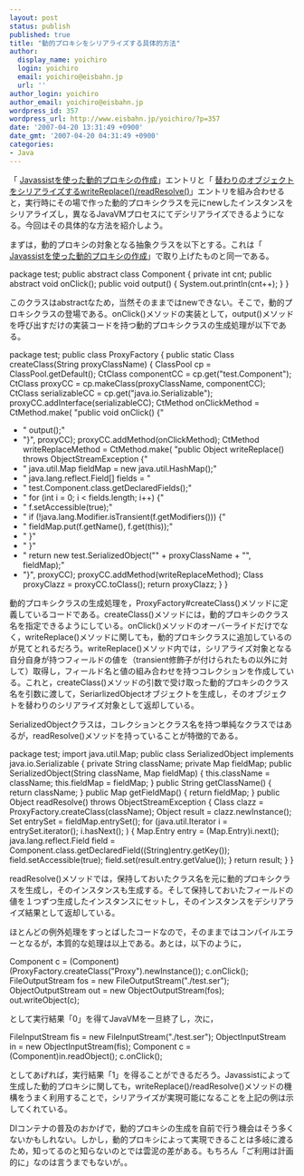 ```yaml
---
layout: post
status: publish
published: true
title: "動的プロキシをシリアライズする具体的方法"
author:
  display_name: yoichiro
  login: yoichiro
  email: yoichiro@eisbahn.jp
  url: ''
author_login: yoichiro
author_email: yoichiro@eisbahn.jp
wordpress_id: 357
wordpress_url: http://www.eisbahn.jp/yoichiro/?p=357
date: '2007-04-20 13:31:49 +0900'
date_gmt: '2007-04-20 04:31:49 +0900'
categories:
- Java
---
```


「
[Javassistを使った動的プロキシの作成](http://www.eisbahn.jp/yoichiro/2007/04/javassist.html)」エントリと「
[替わりのオブジェクトをシリアライズするwriteReplace()/readResolve()](http://www.eisbahn.jp/yoichiro/2007/04/writereplacereadresolve.html)」エントリを組み合わせると，実行時にその場で作った動的プロキシクラスを元にnewしたインスタンスをシリアライズし，異なるJavaVMプロセスにてデシリアライズできるようになる。今回はその具体的な方法を紹介しよう。

まずは，動的プロキシの対象となる抽象クラスを以下とする。これは「
[Javassistを使った動的プロキシの作成](http://www.eisbahn.jp/yoichiro/2007/04/javassist.html)」で取り上げたものと同一である。

package test;
public abstract class Component {
private int cnt;
public abstract void onClick();
public void output() {
System.out.println(cnt++);
}
}

このクラスはabstractなため，当然そのままではnewできない。そこで，動的プロキシクラスの登場である。onClick()メソッドの実装として，output()メソッドを呼び出すだけの実装コードを持つ動的プロキシクラスの生成処理が以下である。

package test;
public class ProxyFactory {
public static Class createClass(String proxyClassName) {
ClassPool cp = ClassPool.getDefault();
CtClass componentCC = cp.get("test.Component");
CtClass proxyCC = cp.makeClass(proxyClassName, componentCC);
CtClass serializableCC = cp.get("java.io.Serializable");
proxyCC.addInterface(serializableCC);
CtMethod onClickMethod = CtMethod.make(
"public void onClick() {"
+ "    output();"
+ "}", proxyCC);
proxyCC.addMethod(onClickMethod);
CtMethod writeReplaceMethod = CtMethod.make(
"public Object writeReplace() throws ObjectStreamException {"
+ "    java.util.Map fieldMap = new java.util.HashMap();"
+ "    java.lang.reflect.Field[] fields = "
+ "        test.Component.class.getDeclaredFields();"
+ "    for (int i = 0; i < fields.length; i++) {"
+ "        f.setAccessible(true);"
+ "        if (!java.lang.Modifier.isTransient(f.getModifiers())) {"
+ "            fieldMap.put(f.getName(), f.get(this));"
+ "        }"
+ "    }"
+ "    return new test.SerializedObject(\"" + proxyClassName + "\", fieldMap);"
+ "}", proxyCC);
proxyCC.addMethod(writeReplaceMethod);
Class proxyClazz = proxyCC.toClass();
return proxyClazz;
}
}

動的プロキシクラスの生成処理を，ProxyFactory#createClass()メソッドに定義しているコードである。createClass()メソッドには，動的プロキシのクラス名を指定できるようにしている。onClick()メソッドのオーバーライドだけでなく，writeReplace()メソッドに関しても，動的プロキシクラスに追加しているのが見てとれるだろう。writeReplace()メソッド内では，シリアライズ対象となる自分自身が持つフィールドの値を（transient修飾子が付けられたもの以外に対して）取得し，フィールド名と値の組み合わせを持つコレクションを作成している。これと，createClass()メソッドの引数で受け取った動的プロキシのクラス名を引数に渡して，SeriarlizedObjectオブジェクトを生成し，そのオブジェクトを替わりのシリアライズ対象として返却している。

SerializedObjectクラスは，コレクションとクラス名を持つ単純なクラスではあるが，readResolve()メソッドを持っていることが特徴的である。

package test;
import java.util.Map;
public class SerializedObject implements java.io.Serializable {
private String className;
private Map fieldMap;
public SerializedObject(String className, Map fieldMap) {
this.className = className;
this.fieldMap = fieldMap;
}
public String getClassName() {
return className;
}
public Map getFieldMap() {
return fieldMap;
}
public Object readResolve() throws ObjectStreamException {
Class clazz = ProxyFactory.createClass(className);
Object result = clazz.newInstance();
Set entrySet = fieldMap.entrySet();
for (java.util.Iterator i = entrySet.iterator(); i.hasNext(); ) {
Map.Entry entry = (Map.Entry)i.next();
java.lang.reflect.Field field =
Component.class.getDeclaredField((String)entry.getKey());
field.setAccessible(true);
field.set(result.entry.getValue());
}
return result;
}
}

readResolve()メソッドでは，保持しておいたクラス名を元に動的プロキシクラスを生成し，そのインスタンスも生成する。そして保持しておいたフィールドの値を１つずつ生成したインスタンスにセットし，そのインスタンスをデシリアライズ結果として返却している。

ほとんどの例外処理をすっとばしたコードなので，そのままではコンパイルエラーとなるが，本質的な処理は以上である。あとは，以下のように，

Component c = (Component)(ProxyFactory.createClass("Proxy").newInstance());
c.onClick();
FileOutputStream fos = new FileOutputStream("./test.ser");
ObjectOutputStream out = new ObjectOutputStream(fos);
out.writeObject(c);

として実行結果「0」を得てJavaVMを一旦終了し，次に，

FileInputStream fis = new FileInputStream("./test.ser");
ObjectInputStream in = new ObjectInputStream(fis);
Component c = (Component)in.readObject();
c.onClick();

としてあげれば，実行結果「1」を得ることができるだろう。Javassistによって生成した動的プロキシに関しても，writeReplace()/readResolve()メソッドの機構をうまく利用することで，シリアライズが実現可能になることを上記の例は示してくれている。

DIコンテナの普及のおかげで，動的プロキシの生成を自前で行う機会はそう多くないかもしれない。しかし，動的プロキシによって実現できることは多岐に渡るため，知ってるのと知らないのとでは雲泥の差がある。もちろん「ご利用は計画的に」なのは言うまでもないが。。
